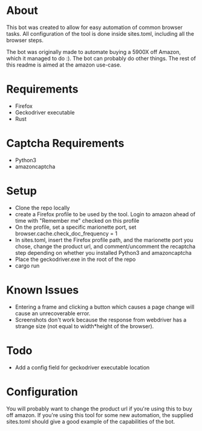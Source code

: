 # About
This bot was created to allow for easy automation of common browser tasks.
All configuration of the tool is done inside sites.toml, including all the
browser steps.

The bot was originally made to automate buying a 5900X off Amazon, which it
managed to do :). The bot can probably do other things. The rest of this readme
is aimed at the amazon use-case.

# Requirements
* Firefox
* Geckodriver executable
* Rust

# Captcha Requirements
* Python3
* amazoncaptcha

# Setup
* Clone the repo locally
* create a Firefox profile to be used by the tool. Login to amazon ahead of time
with "Remember me" checked on this profile
* On the profile, set a specific marionette port, set browser.cache.check_doc_frequency = 1
* In sites.toml, insert the Firefox profile path, and the marionette port
you chose, change the product url, and comment/uncomment the recaptcha step
depending on whether you installed Python3 and amazoncaptcha
* Place the geckodriver.exe in the root of the repo
* cargo run

# Known Issues
* Entering a frame and clicking a button which causes a page change
will cause an unrecoverable error.
* Screenshots don't work because the response from webdriver has a strange size
(not equal to width*height of the browser).

# Todo
* Add a config field for geckodriver executable location

# Configuration
You will probably want to change the product url if you're using this to buy
off amazon. If you're using this tool for some new automation, the supplied
sites.toml should give a good example of the capabilities of the bot.
